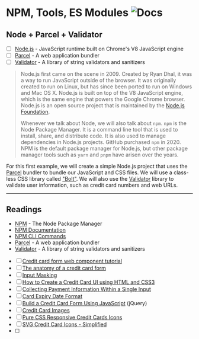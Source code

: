 # NPM, Tools, ES Modules ![Docs](https://img.shields.io/badge/Documentation%20Status-10--40%25%20Rough%20Outline-red?logo=Read%20the%20Docs)

## Node + Parcel + Validator

- [ ] [Node.js](https://nodejs.org/en/) - JavaScript runtime built on Chrome's V8 JavaScript engine
- [ ] [Parcel](https://parceljs.org/) - A web application bundler
- [ ] [Validator](https://www.npmjs.com/package/validator) - A library of string validators and sanitizers

> Node.js first came on the scene in 2009. Created by Ryan Dhal, it was a way to run JavaScript outside of the browser. It was originally created to run on Linux, but has since been ported to run on Windows and Mac OS X. Node.js is built on top of the V8 JavaScript engine, which is the same engine that powers the Google Chrome browser. Node.js is an open source project that is maintained by the [Node.js Foundation](https://nodejs.org/en/about/).
> 
> Whenever we talk about Node, we will also talk about `npm`. `npm` is the Node Package Manager. It is a command line tool that is used to install, share, and distribute code. It is also used to manage dependencies in Node.js projects. GitHub purchased `npm` in 2020. NPM is the default package manager for Node.js, but other package manager tools such as `yarn` and `pnpm` have arisen over the years.

For this first example, we will create a simple Node.js project that uses the [Parcel](https://parceljs.org/) bundler to bundle our JavaScript and CSS files. We will use a class-less CSS library called ["Bolt"](https://boltcss.com/). We will also use the [Validator](https://www.npmjs.com/package/validator) library to validate user information, such as credit card numbers and web URLs.

----

## Readings

- [NPM](https://www.npmjs.com/) - The Node Package Manager
- [NPM Documentation](https://docs.npmjs.com/)
- [NPM CLI Commands](https://docs.npmjs.com/cli/v7/commands)
- [Parcel](https://parceljs.org/) - A web application bundler
- [Validator](https://www.npmjs.com/package/validator) - A library of string validators and sanitizers

- [ ] [Credit card form web component tutorial](https://blog.logrocket.com/credit-card-form-web-component-tutorial/)
- [ ] [The anatomy of a credit card form](https://uxdesign.cc/the-anatomy-of-a-credit-card-payment-form-32ec0e5708bb)
- [ ] [Input Masking](https://css-tricks.com/input-masking/)
- [ ] [How to Create a Credit Card UI using HTML and CSS3](https://designmodo.com/create-credit-card-ui/)
- [ ] [Collecting Payment Information Within a Single Input](https://www.lukew.com/ff/entry.asp?1667)
- [ ] [Card Expiry Date Format](https://codepen.io/squegg/pen/baNRdV)
- [ ] [Build a Credit Card Form Using JavaScript](https://webdesign.tutsplus.com/build-a-credit-card-form-using-javascript--CRS-200588c/javascript-preparation) (jQuery)
- [ ] [Credit Card Images](https://www.pixeden.com/e-commerce-icons/payment-method-icons-set-vol-1)
- [ ] [Pure CSS Responsive Credit Cards Icons](https://codepen.io/davidicus/pen/LEWReB)
- [ ] [SVG Credit Card Icons - Simplified](https://codepen.io/volusion/details/ogqWoj/)
- [ ] 
